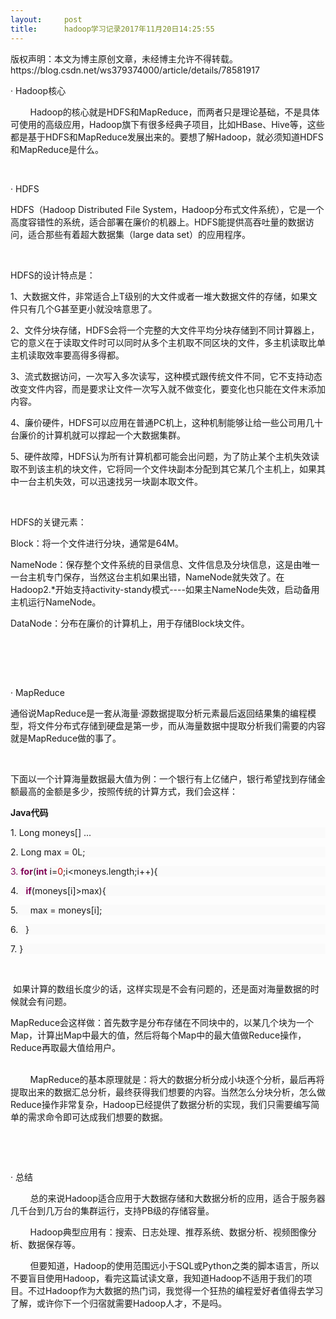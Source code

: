 ```yaml
---
layout:     post
title:      hadoop学习记录2017年11月20日14:25:55
---
```

<div id="article_content" class="article_content clearfix csdn-tracking-statistics" data-pid="blog" data-mod="popu_307" data-dsm="post">
								<div class="article-copyright">
					版权声明：本文为博主原创文章，未经博主允许不得转载。					https://blog.csdn.net/ws379374000/article/details/78581917				</div>
								            <link rel="stylesheet" href="https://csdnimg.cn/release/phoenix/template/css/ck_htmledit_views-f76675cdea.css">
						<div class="htmledit_views" id="content_views">
                
<p>· Hadoop核心</p>
<p>        Hadoop的核心就是HDFS和MapReduce，而两者只是理论基础，不是具体可使用的高级应用，Hadoop旗下有很多经典子项目，比如HBase、Hive等，这些都是基于HDFS和MapReduce发展出来的。要想了解Hadoop，就必须知道HDFS和MapReduce是什么。</p>
<p> </p>
<p>· HDFS</p>
<p>HDFS（Hadoop Distributed File System，Hadoop分布式文件系统），它是一个高度容错性的系统，适合部署在廉价的机器上。HDFS能提供高吞吐量的数据访问，适合那些有着超大数据集（large data set）的应用程序。</p>
<p> </p>
<p>HDFS的设计特点是：</p>
<p>1、大数据文件，非常适合上T级别的大文件或者一堆大数据文件的存储，如果文件只有几个G甚至更小就没啥意思了。</p>
<p>2、文件分块存储，HDFS会将一个完整的大文件平均分块存储到不同计算器上，它的意义在于读取文件时可以同时从多个主机取不同区块的文件，多主机读取比单主机读取效率要高得多得都。</p>
<p>3、流式数据访问，一次写入多次读写，这种模式跟传统文件不同，它不支持动态改变文件内容，而是要求让文件一次写入就不做变化，要变化也只能在文件末添加内容。</p>
<p>4、廉价硬件，HDFS可以应用在普通PC机上，这种机制能够让给一些公司用几十台廉价的计算机就可以撑起一个大数据集群。</p>
<p>5、硬件故障，HDFS认为所有计算机都可能会出问题，为了防止某个主机失效读取不到该主机的块文件，它将同一个文件块副本分配到其它某几个主机上，如果其中一台主机失效，可以迅速找另一块副本取文件。</p>
<p> </p>
<p>HDFS的关键元素：</p>
<p>Block：将一个文件进行分块，通常是64M。</p>
<p>NameNode：保存整个文件系统的目录信息、文件信息及分块信息，这是由唯一一台主机专门保存，当然这台主机如果出错，NameNode就失效了。在Hadoop2.*开始支持activity-standy模式----如果主NameNode失效，启动备用主机运行NameNode。</p>
<p>DataNode：分布在廉价的计算机上，用于存储Block块文件。</p>
<p><br>
 </p>
<p> </p>
<p>· MapReduce</p>
<p><span style="font-family:'微软雅黑';">通俗说</span>MapReduce是一套从海量·源数据提取分析元素最后返回结果集的编程模型，将文件分布式存储到硬盘是第一步，而从海量数据中提取分析我们需要的内容就是MapReduce做的事了。</p>
<p> </p>
<p>下面以一个计算海量数据最大值为例：一个银行有上亿储户，银行希望找到存储金额最高的金额是多少，按照传统的计算方式，我们会这样：</p>
<p><strong>Java<span style="font-family:'宋体';">代码</span><span style="font-family:'DejaVu Sans Mono';">  </span></strong></p>
<p style="background:rgb(250,250,250);">1. Long moneys[] ...  </p>
<p style="background:rgb(250,250,250);">2. Long max = 0L;  </p>
<p style="background:rgb(250,250,250);"><span style="color:rgb(127,0,85);">3. </span><strong><span style="color:rgb(127,0,85);">for</span></strong>(<strong><span style="color:rgb(127,0,85);">int</span></strong> i=<span style="color:rgb(192,0,0);">0</span>;i&lt;moneys.length;i++){  </p>
<p style="background:rgb(250,250,250);">4.   <strong><span style="color:rgb(127,0,85);">if</span></strong>(moneys[i]&gt;max){  </p>
<p style="background:rgb(250,250,250);">5.     max = moneys[i];  </p>
<p style="background:rgb(250,250,250);">6.   }  </p>
<p style="background:rgb(250,250,250);">7. }  </p>
<p> </p>
<p> 如果计算的数组长度少的话，这样实现是不会有问题的，还是面对海量数据的时候就会有问题。</p>
<p>MapReduce会这样做：首先数字是分布存储在不同块中的，以某几个块为一个Map，计算出Map中最大的值，然后将每个Map中的最大值做Reduce操作，Reduce再取最大值给用户。</p>
<p><br>
        MapReduce的基本原理就是：将大的数据分析分成小块逐个分析，最后再将提取出来的数据汇总分析，最终获得我们想要的内容。当然怎么分块分析，怎么做Reduce操作非常复杂，Hadoop已经提供了数据分析的实现，我们只需要编写简单的需求命令即可达成我们想要的数据。</p>
<p> </p>
<p> </p>
<p>· 总结</p>
<p>        总的来说Hadoop适合应用于大数据存储和大数据分析的应用，适合于服务器几千台到几万台的集群运行，支持PB级的存储容量。</p>
<p>        Hadoop典型应用有：搜索、日志处理、推荐系统、数据分析、视频图像分析、数据保存等。</p>
<p>        但要知道，Hadoop的使用范围远小于SQL或Python之类的脚本语言，所以不要盲目使用Hadoop，看完这篇试读文章，我知道Hadoop不适用于我们的项目。不过Hadoop作为大数据的热门词，我觉得一个狂热的编程爱好者值得去学习了解，或许你下一个归宿就需要Hadoop人才，不是吗。</p>
<p> </p>
            </div>
                </div>